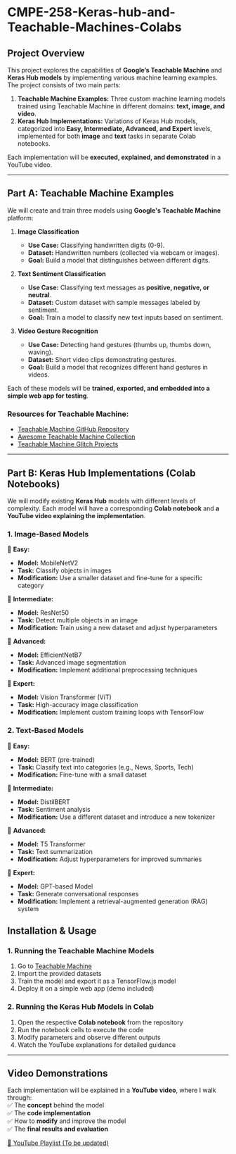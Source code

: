 # CMPE-258-Keras-hub-and-Teachable-Machines-Colabs

## **Project Overview**  

This project explores the capabilities of **Google’s Teachable Machine** and **Keras Hub models** by implementing various machine learning examples. The project consists of two main parts:  

1. **Teachable Machine Examples:** Three custom machine learning models trained using Teachable Machine in different domains: **text, image, and video**.  
2. **Keras Hub Implementations:** Variations of Keras Hub models, categorized into **Easy, Intermediate, Advanced, and Expert** levels, implemented for both **image** and **text** tasks in separate Colab notebooks.  

Each implementation will be **executed, explained, and demonstrated** in a YouTube video.  

---  

## **Part A: Teachable Machine Examples**  

We will create and train three models using **Google's Teachable Machine** platform:  

1. **Image Classification**  
   - **Use Case:** Classifying handwritten digits (0-9).  
   - **Dataset:** Handwritten numbers (collected via webcam or images).  
   - **Goal:** Build a model that distinguishes between different digits.  

2. **Text Sentiment Classification**  
   - **Use Case:** Classifying text messages as **positive, negative, or neutral**.  
   - **Dataset:** Custom dataset with sample messages labeled by sentiment.  
   - **Goal:** Train a model to classify new text inputs based on sentiment.  

3. **Video Gesture Recognition**  
   - **Use Case:** Detecting hand gestures (thumbs up, thumbs down, waving).  
   - **Dataset:** Short video clips demonstrating gestures.  
   - **Goal:** Build a model that recognizes different hand gestures in videos.  

Each of these models will be **trained, exported, and embedded into a simple web app for testing**.  

### **Resources for Teachable Machine:**  
- [Teachable Machine GitHub Repository](https://github.com/googlecreativelab/teachablemachine-community)  
- [Awesome Teachable Machine Collection](https://github.com/SashiDo/awesome-teachable-machine)  
- [Teachable Machine Glitch Projects](https://glitch.com/@teachablemachine)  

---  

## **Part B: Keras Hub Implementations (Colab Notebooks)**  

We will modify existing **Keras Hub** models with different levels of complexity. Each model will have a corresponding **Colab notebook** and **a YouTube video explaining the implementation**.  

### **1. Image-Based Models**  
📌 **Easy:**  
- **Model:** MobileNetV2  
- **Task:** Classify objects in images  
- **Modification:** Use a smaller dataset and fine-tune for a specific category  

📌 **Intermediate:**  
- **Model:** ResNet50  
- **Task:** Detect multiple objects in an image  
- **Modification:** Train using a new dataset and adjust hyperparameters  

📌 **Advanced:**  
- **Model:** EfficientNetB7  
- **Task:** Advanced image segmentation  
- **Modification:** Implement additional preprocessing techniques  

📌 **Expert:**  
- **Model:** Vision Transformer (ViT)  
- **Task:** High-accuracy image classification  
- **Modification:** Implement custom training loops with TensorFlow  

### **2. Text-Based Models**  
📌 **Easy:**  
- **Model:** BERT (pre-trained)  
- **Task:** Classify text into categories (e.g., News, Sports, Tech)  
- **Modification:** Fine-tune with a small dataset  

📌 **Intermediate:**  
- **Model:** DistilBERT  
- **Task:** Sentiment analysis  
- **Modification:** Use a different dataset and introduce a new tokenizer  

📌 **Advanced:**  
- **Model:** T5 Transformer  
- **Task:** Text summarization  
- **Modification:** Adjust hyperparameters for improved summaries  

📌 **Expert:**  
- **Model:** GPT-based Model  
- **Task:** Generate conversational responses  
- **Modification:** Implement a retrieval-augmented generation (RAG) system  

## **Installation & Usage**  

### **1. Running the Teachable Machine Models**  
1. Go to [Teachable Machine](https://teachablemachine.withgoogle.com/)  
2. Import the provided datasets  
3. Train the model and export it as a TensorFlow.js model  
4. Deploy it on a simple web app (demo included)  

### **2. Running the Keras Hub Models in Colab**  
1. Open the respective **Colab notebook** from the repository  
2. Run the notebook cells to execute the code  
3. Modify parameters and observe different outputs  
4. Watch the YouTube explanations for detailed guidance  

---

## **Video Demonstrations**  

Each implementation will be explained in a **YouTube video**, where I walk through:  
✅ The **concept** behind the model  
✅ The **code implementation**  
✅ How to **modify** and improve the model  
✅ The **final results and evaluation**  

[🔗 YouTube Playlist (To be updated)](https://youtube.com/)  
